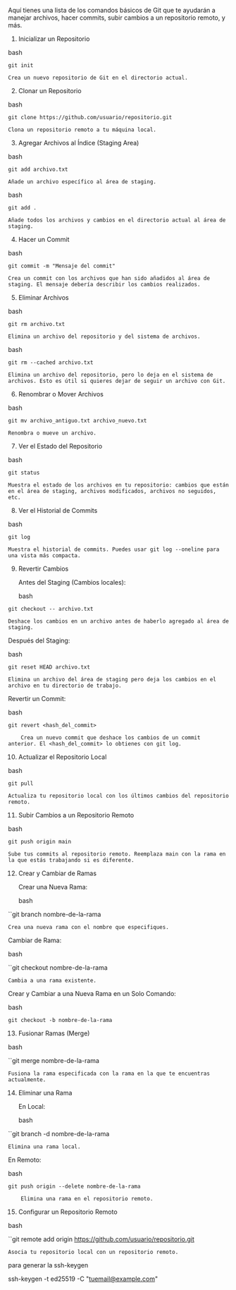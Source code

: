 Aquí tienes una lista de los comandos básicos de Git que te ayudarán a manejar archivos, hacer commits, subir cambios a un repositorio remoto, y más.
1. Inicializar un Repositorio

bash

``git init``

    Crea un nuevo repositorio de Git en el directorio actual.

2. Clonar un Repositorio

bash

``git clone https://github.com/usuario/repositorio.git``

    Clona un repositorio remoto a tu máquina local.

3. Agregar Archivos al Índice (Staging Area)

bash

``git add archivo.txt``

    Añade un archivo específico al área de staging.

bash

``git add .``

    Añade todos los archivos y cambios en el directorio actual al área de staging.

4. Hacer un Commit

bash

``git commit -m "Mensaje del commit"``

    Crea un commit con los archivos que han sido añadidos al área de staging. El mensaje debería describir los cambios realizados.

5. Eliminar Archivos

bash

``git rm archivo.txt``

    Elimina un archivo del repositorio y del sistema de archivos.

bash

``git rm --cached archivo.txt``

    Elimina un archivo del repositorio, pero lo deja en el sistema de archivos. Esto es útil si quieres dejar de seguir un archivo con Git.

6. Renombrar o Mover Archivos

bash

``git mv archivo_antiguo.txt archivo_nuevo.txt``

    Renombra o mueve un archivo.

7. Ver el Estado del Repositorio

bash

``git status``

    Muestra el estado de los archivos en tu repositorio: cambios que están en el área de staging, archivos modificados, archivos no seguidos, etc.

8. Ver el Historial de Commits

bash

``git log``

    Muestra el historial de commits. Puedes usar git log --oneline para una vista más compacta.

9. Revertir Cambios

    Antes del Staging (Cambios locales):

    bash

``git checkout -- archivo.txt``

    Deshace los cambios en un archivo antes de haberlo agregado al área de staging.

Después del Staging:

bash

``git reset HEAD archivo.txt``

    Elimina un archivo del área de staging pero deja los cambios en el archivo en tu directorio de trabajo.

Revertir un Commit:

bash

    git revert <hash_del_commit>

        Crea un nuevo commit que deshace los cambios de un commit anterior. El <hash_del_commit> lo obtienes con git log.

10. Actualizar el Repositorio Local

bash

``git pull``

    Actualiza tu repositorio local con los últimos cambios del repositorio remoto.

11. Subir Cambios a un Repositorio Remoto

bash

``git push origin main``

    Sube tus commits al repositorio remoto. Reemplaza main con la rama en la que estás trabajando si es diferente.

12. Crear y Cambiar de Ramas

    Crear una Nueva Rama:

    bash

``git branch nombre-de-la-rama

    Crea una nueva rama con el nombre que especifiques.

Cambiar de Rama:

bash

``git checkout nombre-de-la-rama

    Cambia a una rama existente.

Crear y Cambiar a una Nueva Rama en un Solo Comando:

bash

    git checkout -b nombre-de-la-rama

13. Fusionar Ramas (Merge)

bash

``git merge nombre-de-la-rama

    Fusiona la rama especificada con la rama en la que te encuentras actualmente.

14. Eliminar una Rama

    En Local:

    bash

``git branch -d nombre-de-la-rama

    Elimina una rama local.

En Remoto:

bash

    git push origin --delete nombre-de-la-rama

        Elimina una rama en el repositorio remoto.

15. Configurar un Repositorio Remoto

bash

``git remote add origin https://github.com/usuario/repositorio.git

    Asocia tu repositorio local con un repositorio remoto.
para generar la ssh-keygen

ssh-keygen -t ed25519 -C "tuemail@example.com"
